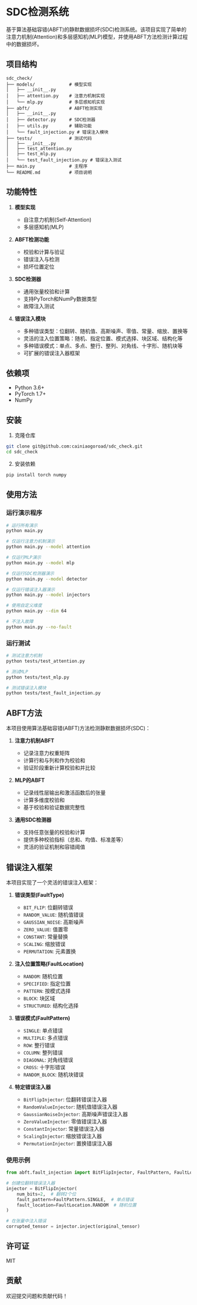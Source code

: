 # SDC检测系统

基于算法基础容错(ABFT)的静默数据损坏(SDC)检测系统。该项目实现了简单的注意力机制(Attention)和多层感知机(MLP)模型，并使用ABFT方法检测计算过程中的数据损坏。

## 项目结构

```
sdc_check/
├── models/             # 模型实现
│   ├── __init__.py
│   ├── attention.py    # 注意力机制实现
│   └── mlp.py          # 多层感知机实现
├── abft/               # ABFT检测实现
│   ├── __init__.py
│   ├── detector.py     # SDC检测器
│   ├── utils.py        # 辅助功能
│   └── fault_injection.py # 错误注入模块
├── tests/              # 测试代码
│   ├── __init__.py
│   ├── test_attention.py
│   ├── test_mlp.py
│   └── test_fault_injection.py # 错误注入测试
├── main.py             # 主程序
└── README.md           # 项目说明
```

## 功能特性

1. **模型实现**
   - 自注意力机制(Self-Attention)
   - 多层感知机(MLP)

2. **ABFT检测功能**
   - 校验和计算与验证
   - 错误注入与检测
   - 损坏位置定位

3. **SDC检测器**
   - 通用张量校验和计算
   - 支持PyTorch和NumPy数据类型
   - 故障注入测试

4. **错误注入模块**
   - 多种错误类型：位翻转、随机值、高斯噪声、零值、常量、缩放、置换等
   - 灵活的注入位置策略：随机、指定位置、模式选择、块区域、结构化等
   - 多种错误模式：单点、多点、整行、整列、对角线、十字形、随机块等
   - 可扩展的错误注入器框架

## 依赖项

- Python 3.6+
- PyTorch 1.7+
- NumPy

## 安装

1. 克隆仓库
```bash
git clone git@github.com:cainiaogoroad/sdc_check.git
cd sdc_check
```

2. 安装依赖
```bash
pip install torch numpy
```

## 使用方法

### 运行演示程序

```bash
# 运行所有演示
python main.py

# 仅运行注意力机制演示
python main.py --model attention

# 仅运行MLP演示
python main.py --model mlp

# 仅运行SDC检测器演示
python main.py --model detector

# 仅运行错误注入器演示
python main.py --model injectors

# 使用自定义维度
python main.py --dim 64

# 不注入故障
python main.py --no-fault
```

### 运行测试

```bash
# 测试注意力机制
python tests/test_attention.py

# 测试MLP
python tests/test_mlp.py

# 测试错误注入模块
python tests/test_fault_injection.py
```

## ABFT方法

本项目使用算法基础容错(ABFT)方法检测静默数据损坏(SDC)：

1. **注意力机制ABFT**
   - 记录注意力权重矩阵
   - 计算行和与列和作为校验和
   - 验证阶段重新计算校验和并比较

2. **MLP的ABFT**
   - 记录线性层输出和激活函数后的张量
   - 计算多维度校验和
   - 基于校验和验证数据完整性

3. **通用SDC检测器**
   - 支持任意张量的校验和计算
   - 提供多种校验指标（总和、均值、标准差等）
   - 灵活的验证机制和容错阈值

## 错误注入框架

本项目实现了一个灵活的错误注入框架：

1. **错误类型(FaultType)**
   - `BIT_FLIP`: 位翻转错误
   - `RANDOM_VALUE`: 随机值错误
   - `GAUSSIAN_NOISE`: 高斯噪声
   - `ZERO_VALUE`: 值置零
   - `CONSTANT`: 常量替换
   - `SCALING`: 缩放错误
   - `PERMUTATION`: 元素置换

2. **注入位置策略(FaultLocation)**
   - `RANDOM`: 随机位置
   - `SPECIFIED`: 指定位置
   - `PATTERN`: 按模式选择
   - `BLOCK`: 块区域
   - `STRUCTURED`: 结构化选择

3. **错误模式(FaultPattern)**
   - `SINGLE`: 单点错误
   - `MULTIPLE`: 多点错误
   - `ROW`: 整行错误
   - `COLUMN`: 整列错误
   - `DIAGONAL`: 对角线错误
   - `CROSS`: 十字形错误
   - `RANDOM_BLOCK`: 随机块错误

4. **特定错误注入器**
   - `BitFlipInjector`: 位翻转错误注入器
   - `RandomValueInjector`: 随机值错误注入器
   - `GaussianNoiseInjector`: 高斯噪声错误注入器
   - `ZeroValueInjector`: 零值错误注入器
   - `ConstantInjector`: 常量错误注入器
   - `ScalingInjector`: 缩放错误注入器
   - `PermutationInjector`: 置换错误注入器

### 使用示例

```python
from abft.fault_injection import BitFlipInjector, FaultPattern, FaultLocation

# 创建位翻转错误注入器
injector = BitFlipInjector(
    num_bits=2,  # 翻转2个位
    fault_pattern=FaultPattern.SINGLE,  # 单点错误
    fault_location=FaultLocation.RANDOM  # 随机位置
)

# 在张量中注入错误
corrupted_tensor = injector.inject(original_tensor)
```

## 许可证

MIT

## 贡献

欢迎提交问题和贡献代码！ 